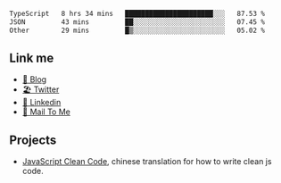 <!--START_SECTION:waka-->

```txt
TypeScript   8 hrs 34 mins   ██████████████████████░░░   87.53 %
JSON         43 mins         ██░░░░░░░░░░░░░░░░░░░░░░░   07.45 %
Other        29 mins         █▒░░░░░░░░░░░░░░░░░░░░░░░   05.02 %
```

<!--END_SECTION:waka-->

## Link me

- [📕 Blog](https://chris-yu.vercel.app/)
- [🏖️ Twitter](https://twitter.com/yuetong3yu)
- [🧳 Linkedin](https://www.linkedin.com/in/yuetong3yu)
- [📧 Mail To Me](mailto:yuetong3yu@gmail.com)


## Projects 

- [JavaScript Clean Code](https://js-clean-code-cn.vercel.app/), chinese translation for how to write clean js code.
